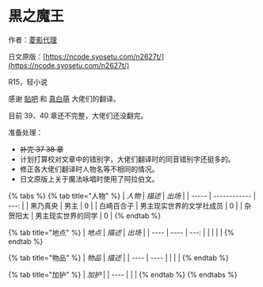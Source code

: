 # 黒之魔王

作者：[菱影代理](https://mypage.syosetu.com/149409/)

日文原版：[https://ncode.syosetu.com/n2627t/](https://ncode.syosetu.com/n2627t/)

R15，轻小说

感谢 [贴吧](https://tieba.baidu.com/f?kw=%E9%BB%92%E4%B9%8B%E9%AD%94%E7%8E%8B) 和 [真白萌](https://masiro.moe) 大佬们的翻译。

目前 39、40 章还不完整，大佬们还没翻完。

准备处理：

* ~~补完 37 38 章~~
* 计划打算校对文章中的错别字，大佬们翻译时的同音错别字还挺多的。
* 修正各大佬们翻译时人物名等不相同的情况。
* 日文原版上关于魔法咏唱时使用了阿拉伯文。

{% tabs %}
{% tab title="人物" %}
| _人物_  | _描述_         | _出场_ |
| ----- | ------------ | ---: |
| 黑乃真央  | 男主           |    0 |
| 白崎百合子 | 男主现实世界的文学社成员 |    0 |
| 杂贺阳太  | 男主现实世界的同学    |    0 |
{% endtab %}

{% tab title="地点" %}
| _地点_ | _描述_ | _出场_ |
| ---- | ---- | ---: |
|      |      |      |
{% endtab %}

{% tab title="物品" %}
| _物品_ | _描述_ |
| ---- | ---- |
|      |      |
{% endtab %}

{% tab title="加护" %}
| _加护_ |
| ---- |
|      |
{% endtab %}
{% endtabs %}
